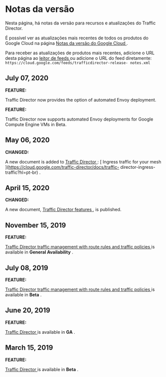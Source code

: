 #  Notas da versão

Nesta página, há notas da versão para recursos e atualizações do Traffic
Director.

É possível ver as atualizações mais recentes de todos os produtos do Google
Cloud na página [ Notas da versão do Google Cloud
](https://cloud.google.com/release-notes?hl=pt-br) .

Para receber as atualizações de produtos mais recentes, adicione o URL desta
página ao [ leitor de feeds
](https://wikipedia.org/wiki/Comparison_of_feed_aggregators) ou adicione o URL
do feed diretamente: ` https://cloud.google.com/feeds/trafficdirector-release-
notes.xml `

##  July 07, 2020

**FEATURE:**

Traffic Director now provides the option of automated Envoy deployment.

**FEATURE:**

Traffic Director now supports automated Envoy deployments for Google Compute
Engine VMs in Beta.

##  May 06, 2020

**CHANGED:**

A new document is added to [ Traffic Director
](https://cloud.google.com/traffic-director/docs?hl=pt-br) : [ Ingress traffic
for your mesh ](https://cloud.google.com/traffic-director/docs/traffic-
director-ingress-traffic?hl=pt-br) .

##  April 15, 2020

**CHANGED:**

A new document, [ Traffic Director features
](https://cloud.google.com/traffic-director/docs/features?hl=pt-br) , is
published.

##  November 15, 2019

**FEATURE:**

[ Traffic Director traffic management with route rules and traffic policies
](https://cloud.google.com/traffic-director/docs/traffic-control?hl=pt-br) is
available in **General Availability** .

##  July 08, 2019

**FEATURE:**

[ Traffic Director traffic management with route rules and traffic policies
](https://cloud.google.com/traffic-director/docs/traffic-control?hl=pt-br) is
available in **Beta** .

##  June 20, 2019

**FEATURE:**

[ Traffic Director ](https://cloud.google.com/traffic-director/docs?hl=pt-br)
is available in **GA** .

##  March 15, 2019

**FEATURE:**

[ Traffic Director ](https://cloud.google.com/traffic-director/docs?hl=pt-br)
is available in **Beta** .

